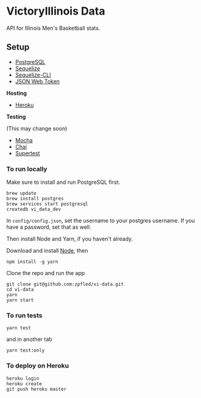 # VictoryIllinois Data

API for Illinois Men's Basketball stats.

## Setup 


* [PostgreSQL](https://www.postgresql.org/)
* [Sequelize](http://docs.sequelizejs.com/en/v3/)
* [Sequelize-CLI](https://github.com/sequelize/cli)
* [JSON Web Token](https://jwt.io/)

**Hosting**

* [Heroku](https://www.heroku.com/)

**Testing**

(This may change soon)

* [Mocha](https://mochajs.org/)
* [Chai](http://chaijs.com/)
* [Supertest](https://github.com/visionmedia/supertest)


### To run locally

Make sure to install and run PostgreSQL first.
```
brew update
brew install postgres
brew services start postgresql
createdb vi_data_dev
```

In `config/config.json`, set the username to your postgres username. 
If you have a password, set that as well.

Then install Node and Yarn, if you haven't already.

Download and install [Node](https://nodejs.org/en/), then

```
npm install -g yarn
```

Clone the repo and run the app
```
git clone git@github.com:zpfled/vi-data.git
cd vi-data
yarn
yarn start
```

### To run tests

```
yarn test
```

and in another tab
```
yarn test:only
```

### To deploy on Heroku
```
heroku login
heroku create
git push heroku master
```